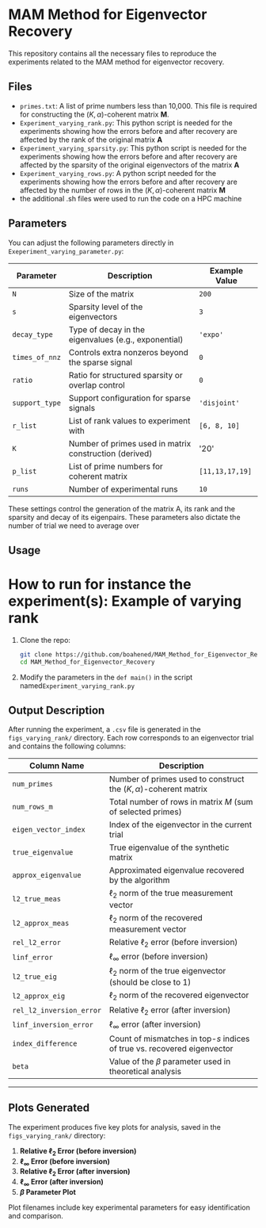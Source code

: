 # MAM Method for Eigenvector Recovery

This repository contains all the necessary files to reproduce the experiments related to the MAM method for eigenvector recovery.

## Files

- `primes.txt`: A list of prime numbers less than 10,000. This file is required for constructing the $(K, \alpha)$-coherent matrix **M**.
- `Experiment_varying_rank.py`: This python script is needed for the experiments showing how the errors before and after recovery are affected by the rank of the original matrix **A**
- `Experiment_varying_sparsity.py`: This python script is needed for the experiments showing how the errors before and after recovery are affected by the sparsity of the original eigenvectors of the matrix **A**
- `Experiment_varying_rows.py`: A python script needed for the experiments showing how the errors before and after recovery are affected by the number of rows in the $(K,\alpha)$-coherent matrix **M**
- the additional .sh files were used to run the code on a HPC machine


##  Parameters

You can adjust the following parameters directly in `Exeperiment_varying_parameter.py`:

| Parameter        | Description                                                  | Example Value     |
|------------------|--------------------------------------------------------------|-------------------|
| `N`              | Size of the matrix                                            | `200`             |
| `s`              | Sparsity level of the eigenvectors                           | `3`               |
| `decay_type`     | Type of decay in the eigenvalues (e.g., exponential)         | `'expo'`          |
| `times_of_nnz`   | Controls extra nonzeros beyond the sparse signal             | `0`               |
| `ratio`          | Ratio for structured sparsity or overlap control             | `0`               |
| `support_type`   | Support configuration for sparse signals                     | `'disjoint'`      |
| `r_list`         | List of rank values to experiment with                       | `[6, 8, 10]`       |
| `K`              | Number of primes used in matrix construction (derived)       | '20' |
| `p_list`         | List of prime numbers for coherent matrix                    | `[11,13,17,19]` |
| `runs`           | Number of experimental runs                                  | `10`              |

These settings control the generation of the matrix A, its rank and the sparsity and decay of its eigenpairs. These parameters also dictate the number of trial we need to average over
## Usage
# How to run for instance the experiment(s): Example of varying rank
1. Clone the repo:
   ```bash
   git clone https://github.com/boahened/MAM_Method_for_Eigenvector_Recovery.git
   cd MAM_Method_for_Eigenvector_Recovery
2. Modify the parameters in the `def main()` in the script named`Experiment_varying_rank.py`

##  Output Description

After running the experiment, a `.csv` file is generated in the `figs_varying_rank/` directory. Each row corresponds to an eigenvector trial and contains the following columns:

| Column Name               | Description |
|---------------------------|-------------|
| `num_primes`              | Number of primes used to construct the $(K, \alpha)$-coherent matrix |
| `num_rows_m`              | Total number of rows in matrix $M$ (sum of selected primes) |
| `eigen_vector_index`      | Index of the eigenvector in the current trial |
| `true_eigenvalue`         | True eigenvalue of the synthetic matrix |
| `approx_eigenvalue`       | Approximated eigenvalue recovered by the algorithm |
| `l2_true_meas`            | $\ell_2$ norm of the true measurement vector |
| `l2_approx_meas`          | $\ell_2$ norm of the recovered measurement vector |
| `rel_l2_error`            | Relative $\ell_2$ error (before inversion) |
| `linf_error`              | $\ell_\infty$ error (before inversion) |
| `l2_true_eig`             | $\ell_2$ norm of the true eigenvector (should be close to 1) |
| `l2_approx_eig`           | $\ell_2$ norm of the recovered eigenvector |
| `rel_l2_inversion_error`  | Relative $\ell_2$ error (after inversion) |
| `linf_inversion_error`    | $\ell_\infty$ error (after inversion) |
| `index_difference`        | Count of mismatches in top-$s$ indices of true vs. recovered eigenvector |
| `beta`                    | Value of the $\beta$ parameter used in theoretical analysis |

---

##  Plots Generated

The experiment produces five key plots for analysis, saved in the `figs_varying_rank/` directory:

1. **Relative $\ell_2$ Error (before inversion)**
2. **$\ell_\infty$ Error (before inversion)**
3. **Relative $\ell_2$ Error (after inversion)**
4. **$\ell_\infty$ Error (after inversion)**
5. **$\beta$ Parameter Plot**

Plot filenames include key experimental parameters for easy identification and comparison.

